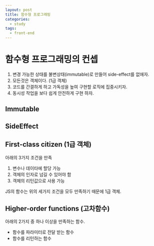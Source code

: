 ```yaml
---
layout: post
title: 함수형 프로그래밍
categories:
  - study
tags:
  - front-end
---
```


# 함수형 프로그래밍의 컨셉
1. 변경 가능한 상태를 불변상태(immutable)로 만들어 side-effect를 없애자.
1. 모든것은 객체이다. (1급 객체)
1. 코드를 간결하게 하고 가독성을 높여 구현할 로직에 집중시키자.
1. 동시성 작업을 보다 쉽게 안전하게 구현 하자.

## Immutable
## SideEffect
## First-class citizen (1급 객체)
아래의 3가지 조건을 만족
1. 변수나 데이타에 할당 가능
1. 객체의 인자로 넘길 수 있어야 함
1. 객체의 리턴값으로 사용 가능

JS의 함수는 위의 세가지 조건을 모두 만족하기 때문에 1급 객체.
## Higher-order functions (고차함수)
아래의 2가지 중 하나 이상을 만족하는 함수.
- 함수를 파라미터로 전달 받는 함수
- 함수를 리턴하는 함수
